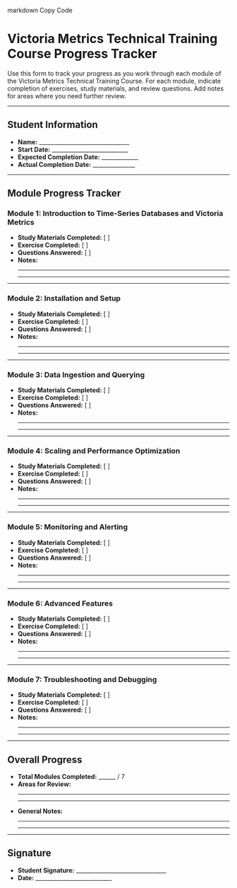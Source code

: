markdown
Copy Code
# Victoria Metrics Technical Training Course Progress Tracker

Use this form to track your progress as you work through each module of the Victoria Metrics Technical Training Course. For each module, indicate completion of exercises, study materials, and review questions. Add notes for areas where you need further review.

---

## Student Information

- **Name:** ________________________________
- **Start Date:** ___________________________
- **Expected Completion Date:** _____________
- **Actual Completion Date:** _______________

---

## Module Progress Tracker

### Module 1: Introduction to Time-Series Databases and Victoria Metrics
- **Study Materials Completed:** [ ]  
- **Exercise Completed:** [ ]  
- **Questions Answered:** [ ]  
- **Notes:**  
  _____________________________________________________________  
  _____________________________________________________________  

---

### Module 2: Installation and Setup
- **Study Materials Completed:** [ ]  
- **Exercise Completed:** [ ]  
- **Questions Answered:** [ ]  
- **Notes:**  
  _____________________________________________________________  
  _____________________________________________________________  

---

### Module 3: Data Ingestion and Querying
- **Study Materials Completed:** [ ]  
- **Exercise Completed:** [ ]  
- **Questions Answered:** [ ]  
- **Notes:**  
  _____________________________________________________________  
  _____________________________________________________________  

---

### Module 4: Scaling and Performance Optimization
- **Study Materials Completed:** [ ]  
- **Exercise Completed:** [ ]  
- **Questions Answered:** [ ]  
- **Notes:**  
  _____________________________________________________________  
  _____________________________________________________________  

---

### Module 5: Monitoring and Alerting
- **Study Materials Completed:** [ ]  
- **Exercise Completed:** [ ]  
- **Questions Answered:** [ ]  
- **Notes:**  
  _____________________________________________________________  
  _____________________________________________________________  

---

### Module 6: Advanced Features
- **Study Materials Completed:** [ ]  
- **Exercise Completed:** [ ]  
- **Questions Answered:** [ ]  
- **Notes:**  
  _____________________________________________________________  
  _____________________________________________________________  

---

### Module 7: Troubleshooting and Debugging
- **Study Materials Completed:** [ ]  
- **Exercise Completed:** [ ]  
- **Questions Answered:** [ ]  
- **Notes:**  
  _____________________________________________________________  
  _____________________________________________________________  

---

## Overall Progress

- **Total Modules Completed:** ______ / 7  
- **Areas for Review:**  
  _____________________________________________________________  
  _____________________________________________________________  
- **General Notes:**  
  _____________________________________________________________  
  _____________________________________________________________  

---

## Signature

- **Student Signature:** ________________________________  
- **Date:** ___________________________
